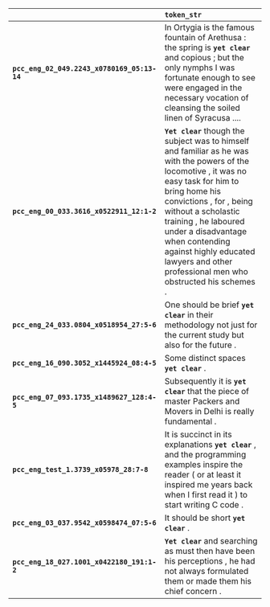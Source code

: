 |                                             | `token_str`                                                                                                                                                                                                                                                                                                                                                     |
|:--------------------------------------------|:----------------------------------------------------------------------------------------------------------------------------------------------------------------------------------------------------------------------------------------------------------------------------------------------------------------------------------------------------------------|
| **`pcc_eng_02_049.2243_x0780169_05:13-14`** | In Ortygia is the famous fountain of Arethusa : the spring is __``yet clear``__ and copious ; but the only nymphs I was fortunate enough to see were engaged in the necessary vocation of cleansing the soiled linen of Syracusa ....                                                                                                                           |
| **`pcc_eng_00_033.3616_x0522911_12:1-2`**   | __``Yet clear``__ though the subject was to himself and familiar as he was with the powers of the locomotive , it was no easy task for him to bring home his convictions , for , being without a scholastic training , he laboured under a disadvantage when contending against highly educated lawyers and other professional men who obstructed his schemes . |
| **`pcc_eng_24_033.0804_x0518954_27:5-6`**   | One should be brief __``yet clear``__ in their methodology not just for the current study but also for the future .                                                                                                                                                                                                                                             |
| **`pcc_eng_16_090.3052_x1445924_08:4-5`**   | Some distinct spaces __``yet clear``__ .                                                                                                                                                                                                                                                                                                                        |
| **`pcc_eng_07_093.1735_x1489627_128:4-5`**  | Subsequently it is __``yet clear``__ that the piece of master Packers and Movers in Delhi is really fundamental .                                                                                                                                                                                                                                               |
| **`pcc_eng_test_1.3739_x05978_28:7-8`**     | It is succinct in its explanations __``yet clear``__ , and the programming examples inspire the reader ( or at least it inspired me years back when I first read it ) to start writing C code .                                                                                                                                                                 |
| **`pcc_eng_03_037.9542_x0598474_07:5-6`**   | It should be short __``yet clear``__ .                                                                                                                                                                                                                                                                                                                          |
| **`pcc_eng_18_027.1001_x0422180_191:1-2`**  | __``Yet clear``__ and searching as must then have been his perceptions , he had not always formulated them or made them his chief concern .                                                                                                                                                                                                                     |